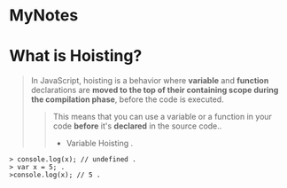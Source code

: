 # MyNotes
# What is Hoisting?
>In JavaScript, hoisting is a behavior where **variable** and **function** declarations are **moved to the top of their containing scope during the compilation phase**, before the code is executed. 
>>This means that you can use a variable or a function in your code **before** it's  **declared** in the source code..
>> * Variable Hoisting .

    > console.log(x); // undefined .
    > var x = 5; .
    >console.log(x); // 5 .




